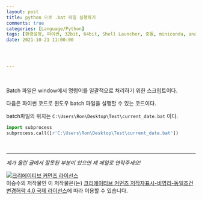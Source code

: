 ```yaml
---
layout: post
title: python 으로 .bat 파일 실행하기
comments: true
categories: [Language/Python]
tags: [환경설정, 파이썬, 32bit, 64bit, Shell Launcher, 충돌, miniconda, anaconda, python, envirnmnet]
date: 2021-10-21 11:00:00




---
```


<br/>

Batch 파일은 window에서 명령어를 일괄적으로 처리하기 위한 스크립트이다.

다음은 파이썬 코드로 윈도우 batch 파일을 실행할 수 있는 코드이다.

batch파일의 위치는 ```C:\Users\Ron\Desktop\Test\current_date.bat``` 이다.

```python
import subprocess
subprocess.call([r'C:\Users\Ron\Desktop\Test\current_date.bat'])
```

<br/>

------

*제가 올린 글에서 잘못된 부분이 있으면 제 메일로 연락주세요!*

<a rel="license" href="http://creativecommons.org/licenses/by-nc-sa/4.0/"><img alt="크리에이티브 커먼즈 라이선스" style="border-width:0" src="https://i.creativecommons.org/l/by-nc-sa/4.0/88x31.png" /></a><br /><span xmlns:cc="http://creativecommons.org/ns#" property="cc:attributionName">이승수</span>의 저작물인 이 저작물은(는) <a rel="license" href="http://creativecommons.org/licenses/by-nc-sa/4.0/">크리에이티브 커먼즈 저작자표시-비영리-동일조건변경허락 4.0 국제 라이선스</a>에 따라 이용할 수 있습니다.